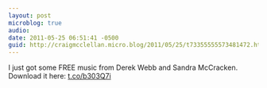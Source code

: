 ```yaml
---
layout: post
microblog: true
audio: 
date: 2011-05-25 06:51:41 -0500
guid: http://craigmcclellan.micro.blog/2011/05/25/t73355555573481472.html
---
```

I just got some FREE music from Derek Webb and Sandra McCracken. Download it here: [t.co/b303Q7i](http://t.co/b303Q7i)
